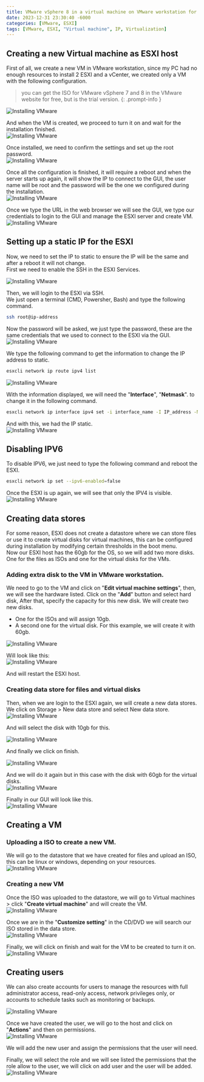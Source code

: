 ```yaml
---
title: VMware vSphere 8 in a virtual machine on VMware workstation for a test enviroment
date: 2023-12-31 23:30:40 -6000
categories: [VMware, ESXI]
tags: [VMware, ESXI, "Virtual machine", IP, Virtualization]
---
```


## Creating a new Virtual machine as ESXI host
First of all, we create a new VM in VMware workstation, since my PC had no enough resources to install 2 ESXI and a vCenter, we created only a VM with the following configuration.  

> you can get the ISO for VMware vSphere 7 and 8 in the VMware website for free, but is the trial version.
{: .prompt-info }


![Installing VMware](/assets/Installing-VMware-vSphere-8/1.png)  

And when the VM is created, we proceed to turn it on and wait for the installation finished.  
![Installing VMware](/assets/Installing-VMware-vSphere-8/2.png)  

Once installed, we need to confirm the settings and set up the root password.  
![Installing VMware](/assets/Installing-VMware-vSphere-8/3.png)  

Once all the configuration is finished, it will require a reboot and when the server starts up again, it will show the IP to connect to the GUI, the user name will be root and the password will be the one we configured during the installation.  
![Installing VMware](/assets/Installing-VMware-vSphere-8/4.png)  

Once we type the URL in the web browser we will see the GUI, we type our credentials to login to the GUI and manage the ESXI server and create VM.  
![Installing VMware](/assets/Installing-VMware-vSphere-8/5.png)  

## Setting up a static IP for the ESXI
Now, we need to set the IP to static to ensure the IP will be the same and after a reboot it will not change.  
First we need to enable the SSH in the ESXI Services.  

![Installing VMware](/assets/Installing-VMware-vSphere-8/6.png)  

Then, we will login to the ESXI via SSH.  
We just open a terminal (CMD, Powersher, Bash) and type the following command.  

```bash
ssh root@ip-address
```
Now the password will be asked, we just type the password, these are the same credentials that we used to connect to the ESXI via the GUI.  
![Installing VMware](/assets/Installing-VMware-vSphere-8/7.png)

We type the following command to get the information to change the IP address to static.  
```bash
esxcli network ip route ipv4 list
```
![Installing VMware](/assets/Installing-VMware-vSphere-8/8.png)  

With the information displayed, we will need the "**Interface**", "**Netmask**". to change it in the following command.  
```bash
esxcli network ip interface ipv4 set -i interface_name -I IP_address -N Netmask -t static
```
And with this, we had the IP static.  
![Installing VMware](/assets/Installing-VMware-vSphere-8/9.png)  


## Disabling IPV6

To disable IPV6, we just need to type the following command and reboot the ESXI.  

```bash
esxcli network ip set --ipv6-enabled=false
```
Once the ESXI is up again, we will see that only the IPV4 is visible.  
![Installing VMware](/assets/Installing-VMware-vSphere-8/10.png)  

## Creating data stores

For some reason, ESXI does not create a datastore where we can store files or use it to create virtual disks for virtual machines, this can be configured during installation by modifying certain thresholds in the boot menu.  
Now our ESXI host has the 60gb for the OS, so we will add two more disks.  
One for the files as ISOs and one for the virtual disks for the VMs.  

### Adding extra disk to the VM in VMware workstation.

We need to go to the VM and click on "**Edit virtual machine settings**", then, we will see the hardware listed. Click on the "**Add**" button and select hard disk, After that, specify the capacity for this new disk.
We will create two new disks.  
- One for the ISOs and will assign 10gb.
- A second one for the virtual disk. For this example, we will create it with 60gb.  

![Installing VMware](/assets/Installing-VMware-vSphere-8/11.png)  

Will look like this:  
![Installing VMware](/assets/Installing-VMware-vSphere-8/12.png)  

And will restart the ESXI host.  

### Creating data store for files and virtual disks
Then, when we are login to the ESXI again, we will create a new data stores.  
We click on Storage > New data store and select New data store.  
![Installing VMware](/assets/Installing-VMware-vSphere-8/13.png)  

And will select the disk with 10gb for this.  

![Installing VMware](/assets/Installing-VMware-vSphere-8/14.png)  

And finally we click on finish.  

![Installing VMware](/assets/Installing-VMware-vSphere-8/15.png)  

And we will do it again but in this case with the disk with 60gb for the virtual disks.  
![Installing VMware](/assets/Installing-VMware-vSphere-8/16.png)  

Finally in our GUI will look like this.  
![Installing VMware](/assets/Installing-VMware-vSphere-8/17.png)  


## Creating a VM

### Uploading a ISO to create a new VM.

We will go to the datastore that we have created for files and upload an ISO, this can be linux or windows, depending on your resources.  
![Installing VMware](/assets/Installing-VMware-vSphere-8/18.png)  


### Creating a new VM
Once the ISO was uploaded to the datastore, we will go to Virtual machines > click "**Create virtual machine**" and will create the VM.  
![Installing VMware](/assets/Installing-VMware-vSphere-8/19.png)  

Once we are in the "**Customize setting**" in the CD/DVD we will search our ISO stored in the data store.  
![Installing VMware](/assets/Installing-VMware-vSphere-8/20.png)  

Finally, we will click on finish and wait for the VM to be created to turn it on.  
![Installing VMware](/assets/Installing-VMware-vSphere-8/21.png)  


## Creating users
We can also create accounts for users to manage the resources with full administrator access, read-only access, network privileges only, or accounts to schedule tasks such as monitoring or backups.  

![Installing VMware](/assets/Installing-VMware-vSphere-8/22.png)  

Once we have created the user, we will go to the host and click on "**Actions**" and then on permissions.  
![Installing VMware](/assets/Installing-VMware-vSphere-8/23.png)  

We will add the new user and assign the permissions that the user will need.  

Finally, we will select the role and we will see listed the permissions that the role allow to the user, we will click on add user and the user will be added.  
![Installing VMware](/assets/Installing-VMware-vSphere-8/24.png)  
